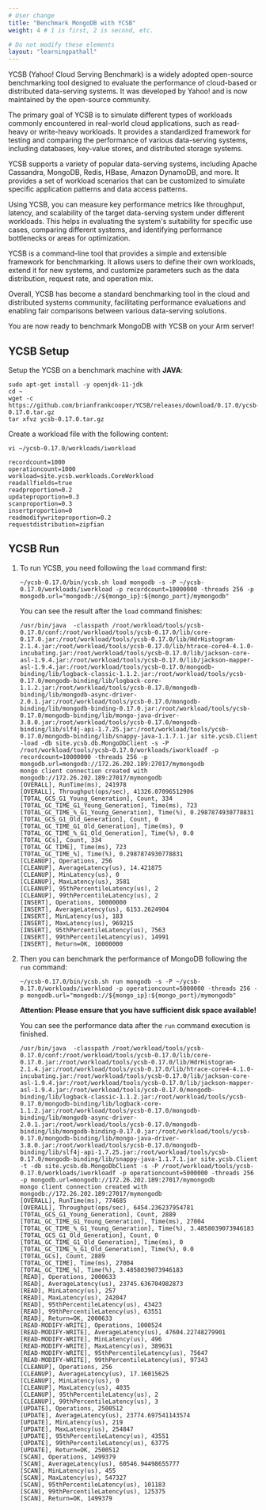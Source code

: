```yaml
---
# User change
title: "Benchmark MongoDB with YCSB"
weight: 4 # 1 is first, 2 is second, etc.

# Do not modify these elements
layout: "learningpathall"
---
```


YCSB (Yahoo! Cloud Serving Benchmark) is a widely adopted open-source benchmarking tool designed to evaluate the performance of cloud-based or distributed data-serving systems. It was developed by Yahoo! and is now maintained by the open-source community.

The primary goal of YCSB is to simulate different types of workloads commonly encountered in real-world cloud applications, such as read-heavy or write-heavy workloads. It provides a standardized framework for testing and comparing the performance of various data-serving systems, including databases, key-value stores, and distributed storage systems.

YCSB supports a variety of popular data-serving systems, including Apache Cassandra, MongoDB, Redis, HBase, Amazon DynamoDB, and more. It provides a set of workload scenarios that can be customized to simulate specific application patterns and data access patterns.

Using YCSB, you can measure key performance metrics like throughput, latency, and scalability of the target data-serving system under different workloads. This helps in evaluating the system's suitability for specific use cases, comparing different systems, and identifying performance bottlenecks or areas for optimization.

YCSB is a command-line tool that provides a simple and extensible framework for benchmarking. It allows users to define their own workloads, extend it for new systems, and customize parameters such as the data distribution, request rate, and operation mix.

Overall, YCSB has become a standard benchmarking tool in the cloud and distributed systems community, facilitating performance evaluations and enabling fair comparisons between various data-serving solutions.

You are now ready to benchmark MongoDB with YCSB on your Arm server!

## YCSB Setup
Setup the YCSB on a benchmark machine with __JAVA__:
```console
sudo apt-get install -y openjdk-11-jdk
cd ~
wget -c https://github.com/brianfrankcooper/YCSB/releases/download/0.17.0/ycsb-0.17.0.tar.gz
tar xfvz ycsb-0.17.0.tar.gz
```

Create a workload file with the following content:  
```
vi ~/ycsb-0.17.0/workloads/iworkload

recordcount=1000  
operationcount=1000  
workload=site.ycsb.workloads.CoreWorkload  
readallfields=true  
readproportion=0.2  
updateproportion=0.3  
scanproportion=0.3  
insertproportion=0  
readmodifywriteproportion=0.2  
requestdistribution=zipfian  

```

## YCSB Run
 1. To run YCSB, you need following the `load` command first: 
    ```console
    ~/ycsb-0.17.0/bin/ycsb.sh load mongodb -s -P ~/ycsb-0.17.0/workloads/iworkload -p recordcount=10000000 -threads 256 -p mongodb.url="mongodb://${mongo_ip}:${mongo_port}/mymongodb"
    ```
    You can see the result after the `load` command finishes:
    ```out
    /usr/bin/java  -classpath /root/workload/tools/ycsb-0.17.0/conf:/root/workload/tools/ycsb-0.17.0/lib/core-0.17.0.jar:/root/workload/tools/ycsb-0.17.0/lib/HdrHistogram-2.1.4.jar:/root/workload/tools/ycsb-0.17.0/lib/htrace-core4-4.1.0-incubating.jar:/root/workload/tools/ycsb-0.17.0/lib/jackson-core-asl-1.9.4.jar:/root/workload/tools/ycsb-0.17.0/lib/jackson-mapper-asl-1.9.4.jar:/root/workload/tools/ycsb-0.17.0/mongodb-binding/lib/logback-classic-1.1.2.jar:/root/workload/tools/ycsb-0.17.0/mongodb-binding/lib/logback-core-1.1.2.jar:/root/workload/tools/ycsb-0.17.0/mongodb-binding/lib/mongodb-async-driver-2.0.1.jar:/root/workload/tools/ycsb-0.17.0/mongodb-binding/lib/mongodb-binding-0.17.0.jar:/root/workload/tools/ycsb-0.17.0/mongodb-binding/lib/mongo-java-driver-3.8.0.jar:/root/workload/tools/ycsb-0.17.0/mongodb-binding/lib/slf4j-api-1.7.25.jar:/root/workload/tools/ycsb-0.17.0/mongodb-binding/lib/snappy-java-1.1.7.1.jar site.ycsb.Client -load -db site.ycsb.db.MongoDbClient -s -P /root/workload/tools/ycsb-0.17.0/workloads/iworkloadf -p recordcount=10000000 -threads 256 -p mongodb.url=mongodb://172.26.202.189:27017/mymongodb
    mongo client connection created with mongodb://172.26.202.189:27017/mymongodb
    [OVERALL], RunTime(ms), 241978
    [OVERALL], Throughput(ops/sec), 41326.07096512906
    [TOTAL_GCS_G1_Young_Generation], Count, 334
    [TOTAL_GC_TIME_G1_Young_Generation], Time(ms), 723
    [TOTAL_GC_TIME_%_G1_Young_Generation], Time(%), 0.2987874930778831
    [TOTAL_GCS_G1_Old_Generation], Count, 0
    [TOTAL_GC_TIME_G1_Old_Generation], Time(ms), 0
    [TOTAL_GC_TIME_%_G1_Old_Generation], Time(%), 0.0
    [TOTAL_GCs], Count, 334
    [TOTAL_GC_TIME], Time(ms), 723
    [TOTAL_GC_TIME_%], Time(%), 0.2987874930778831
    [CLEANUP], Operations, 256
    [CLEANUP], AverageLatency(us), 14.421875
    [CLEANUP], MinLatency(us), 0
    [CLEANUP], MaxLatency(us), 3581
    [CLEANUP], 95thPercentileLatency(us), 2
    [CLEANUP], 99thPercentileLatency(us), 2
    [INSERT], Operations, 10000000
    [INSERT], AverageLatency(us), 6153.2624904
    [INSERT], MinLatency(us), 183
    [INSERT], MaxLatency(us), 969215
    [INSERT], 95thPercentileLatency(us), 7563
    [INSERT], 99thPercentileLatency(us), 14991
    [INSERT], Return=OK, 10000000
    ```

 2. Then you can benchmark the performance of MongoDB following the `run` command:
    ```
    ~/ycsb-0.17.0/bin/ycsb.sh run mongodb -s -P ~/ycsb-0.17.0/workloads/iworkload -p operationcount=5000000 -threads 256 -p mongodb.url="mongodb://${mongo_ip}:${mongo_port}/mymongodb"
    ```
    __Attention: Please ensure that you have sufficient disk space available!__

    You can see the performance data after the `run` command execution is finished.
    ```output
    /usr/bin/java  -classpath /root/workload/tools/ycsb-0.17.0/conf:/root/workload/tools/ycsb-0.17.0/lib/core-0.17.0.jar:/root/workload/tools/ycsb-0.17.0/lib/HdrHistogram-2.1.4.jar:/root/workload/tools/ycsb-0.17.0/lib/htrace-core4-4.1.0-incubating.jar:/root/workload/tools/ycsb-0.17.0/lib/jackson-core-asl-1.9.4.jar:/root/workload/tools/ycsb-0.17.0/lib/jackson-mapper-asl-1.9.4.jar:/root/workload/tools/ycsb-0.17.0/mongodb-binding/lib/logback-classic-1.1.2.jar:/root/workload/tools/ycsb-0.17.0/mongodb-binding/lib/logback-core-1.1.2.jar:/root/workload/tools/ycsb-0.17.0/mongodb-binding/lib/mongodb-async-driver-2.0.1.jar:/root/workload/tools/ycsb-0.17.0/mongodb-binding/lib/mongodb-binding-0.17.0.jar:/root/workload/tools/ycsb-0.17.0/mongodb-binding/lib/mongo-java-driver-3.8.0.jar:/root/workload/tools/ycsb-0.17.0/mongodb-binding/lib/slf4j-api-1.7.25.jar:/root/workload/tools/ycsb-0.17.0/mongodb-binding/lib/snappy-java-1.1.7.1.jar site.ycsb.Client -t -db site.ycsb.db.MongoDbClient -s -P /root/workload/tools/ycsb-0.17.0/workloads/iworkloadf -p operationcount=5000000 -threads 256 -p mongodb.url=mongodb://172.26.202.189:27017/mymongodb
    mongo client connection created with mongodb://172.26.202.189:27017/mymongodb
    [OVERALL], RunTime(ms), 774685
    [OVERALL], Throughput(ops/sec), 6454.236237954781
    [TOTAL_GCS_G1_Young_Generation], Count, 2889
    [TOTAL_GC_TIME_G1_Young_Generation], Time(ms), 27004
    [TOTAL_GC_TIME_%_G1_Young_Generation], Time(%), 3.4858039073946183
    [TOTAL_GCS_G1_Old_Generation], Count, 0
    [TOTAL_GC_TIME_G1_Old_Generation], Time(ms), 0
    [TOTAL_GC_TIME_%_G1_Old_Generation], Time(%), 0.0
    [TOTAL_GCs], Count, 2889
    [TOTAL_GC_TIME], Time(ms), 27004
    [TOTAL_GC_TIME_%], Time(%), 3.4858039073946183
    [READ], Operations, 2000633
    [READ], AverageLatency(us), 23745.636704982873
    [READ], MinLatency(us), 257
    [READ], MaxLatency(us), 242047
    [READ], 95thPercentileLatency(us), 43423
    [READ], 99thPercentileLatency(us), 63551
    [READ], Return=OK, 2000633
    [READ-MODIFY-WRITE], Operations, 1000524
    [READ-MODIFY-WRITE], AverageLatency(us), 47604.22748279901
    [READ-MODIFY-WRITE], MinLatency(us), 496
    [READ-MODIFY-WRITE], MaxLatency(us), 389631
    [READ-MODIFY-WRITE], 95thPercentileLatency(us), 75647
    [READ-MODIFY-WRITE], 99thPercentileLatency(us), 97343
    [CLEANUP], Operations, 256
    [CLEANUP], AverageLatency(us), 17.16015625
    [CLEANUP], MinLatency(us), 0
    [CLEANUP], MaxLatency(us), 4035
    [CLEANUP], 95thPercentileLatency(us), 2
    [CLEANUP], 99thPercentileLatency(us), 3
    [UPDATE], Operations, 2500512
    [UPDATE], AverageLatency(us), 23774.697541143574
    [UPDATE], MinLatency(us), 219
    [UPDATE], MaxLatency(us), 254847
    [UPDATE], 95thPercentileLatency(us), 43551
    [UPDATE], 99thPercentileLatency(us), 63775
    [UPDATE], Return=OK, 2500512
    [SCAN], Operations, 1499379
    [SCAN], AverageLatency(us), 60546.94498655777
    [SCAN], MinLatency(us), 455
    [SCAN], MaxLatency(us), 547327
    [SCAN], 95thPercentileLatency(us), 101183
    [SCAN], 99thPercentileLatency(us), 125375
    [SCAN], Return=OK, 1499379

    ```


